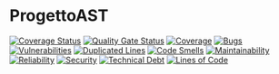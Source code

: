 ﻿# ProgettoAST
[![Coverage Status](https://coveralls.io/repos/github/IreneScarpanti/ProgettoAST/badge.svg?branch=main)](https://coveralls.io/github/IreneScarpanti/ProgettoAST?branch=main)
[![Quality Gate Status](https://sonarcloud.io/api/project_badges/measure?project=IreneScarpanti_ProgettoAST&metric=alert_status)](https://sonarcloud.io/summary/new_code?id=IreneScarpanti_ProgettoAST)
[![Coverage](https://sonarcloud.io/api/project_badges/measure?project=IreneScarpanti_ProgettoAST&metric=coverage)](https://sonarcloud.io/summary/new_code?id=IreneScarpanti_ProgettoAST)
[![Bugs](https://sonarcloud.io/api/project_badges/measure?project=IreneScarpanti_ProgettoAST&metric=bugs)](https://sonarcloud.io/summary/new_code?id=IreneScarpanti_ProgettoAST)
[![Vulnerabilities](https://sonarcloud.io/api/project_badges/measure?project=IreneScarpanti_ProgettoAST&metric=vulnerabilities)](https://sonarcloud.io/summary/new_code?id=IreneScarpanti_ProgettoAST)
[![Duplicated Lines](https://sonarcloud.io/api/project_badges/measure?project=IreneScarpanti_ProgettoAST&metric=duplicated_lines_density)](https://sonarcloud.io/summary/new_code?id=IreneScarpanti_ProgettoAST)
[![Code Smells](https://sonarcloud.io/api/project_badges/measure?project=IreneScarpanti_ProgettoAST&metric=code_smells)](https://sonarcloud.io/summary/new_code?id=IreneScarpanti_ProgettoAST)
[![Maintainability](https://sonarcloud.io/api/project_badges/measure?project=IreneScarpanti_ProgettoAST&metric=sqale_rating)](https://sonarcloud.io/summary/new_code?id=IreneScarpanti_ProgettoAST)
[![Reliability](https://sonarcloud.io/api/project_badges/measure?project=IreneScarpanti_ProgettoAST&metric=reliability_rating)](https://sonarcloud.io/summary/new_code?id=IreneScarpanti_ProgettoAST)
[![Security](https://sonarcloud.io/api/project_badges/measure?project=IreneScarpanti_ProgettoAST&metric=security_rating)](https://sonarcloud.io/summary/new_code?id=IreneScarpanti_ProgettoAST)
[![Technical Debt](https://sonarcloud.io/api/project_badges/measure?project=IreneScarpanti_ProgettoAST&metric=sqale_index)](https://sonarcloud.io/summary/new_code?id=IreneScarpanti_ProgettoAST)
[![Lines of Code](https://sonarcloud.io/api/project_badges/measure?project=IreneScarpanti_ProgettoAST&metric=ncloc)](https://sonarcloud.io/summary/new_code?id=IreneScarpanti_ProgettoAST)


